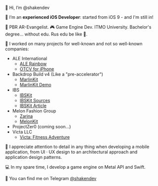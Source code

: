 👋 Hi, I’m @shakendev

 I’m an **experienced iOS Developer**: started from iOS 9 - and I'm still in!

🌃 PBR AR-Evangelist. 🎮 Game Engine Dev. ITMO University. Bachelor's degree... without edu. Rus edu be like 🤡.

👔 I worked on many projects for well-known and not so well-known companies:
* ALE International
  * [ALE Rainbow](https://apps.apple.com/ru/app/ale-rainbow/id1053514112?l=en)
  * [OTCV for iPhone](https://apps.apple.com/ru/app/otcv-for-iphone/id461404180?l=en)
* Backdrop Build v4 (Like a "pre-accelerator")
  * [MarlinKit](https://github.com/shakendev/MarlinKit)
  * [MarlinKit Demo](https://github.com/shakendev/MarlinKit-Demo)
* IBS
  * [IBSKit](https://github.com/IBS-Mobile-iOS/IBSKit)
  * [IBSKit Sources](https://github.com/IBS-Mobile-iOS/IBSKit-Sources)
  * [IBSKit Article](https://habr.com/ru/company/ibs/blog/712162/)
* Melon Fashion Group
  * [Zarina](https://apps.apple.com/ru/app/zarina-%D0%BE%D0%B4%D0%B5%D0%B6%D0%B4%D0%B0-%D0%B8-%D0%B0%D0%BA%D1%81%D0%B5%D1%81%D1%81%D1%83%D0%B0%D1%80%D1%8B/id1640213769?l=en)
  * [MelonKit](https://github.com/Melon-Fashion-Group/MelonKit-iOS)
* ProjectZer0 (coming soon...)
* Victa LLC
  * [Victa: Fitness Adventure](https://apps.apple.com/ru/app/victa-fitness-adventure/id6443617052?l=en)

🌃 I appreciate attention to detail in any thing when developing a mobile application, from UI · UX design to an architectural approach and application design patterns.

💻 In my spare time, I develop a game engine on Metal API and Swift.

💬 You can find me on Telegram [@shakendev](https://t.me/shakendev)
